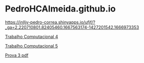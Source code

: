 # PedroHCAlmeida.github.io

https://inlljv-pedro-correa.shinyapps.io/ufjf/?_ga=2.220710801.82405460.1667563174-1427201542.1666973353

[Trabalho Computacional 4](trabalho_comp4.html)

[Trabalho Computacional 5](trabalho_comp_5.html)

[Prova 3 pdf](Prova_3.pdf)
